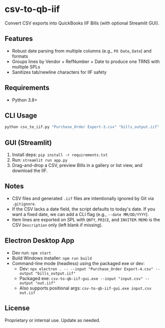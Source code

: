 csv-to-qb-iif
================

Convert CSV exports into QuickBooks IIF Bills (with optional Streamlit GUI).

Features
--------
- Robust date parsing from multiple columns (e.g., `PO Date`, `Date`) and formats
- Groups lines by Vendor + RefNumber + Date to produce one TRNS with multiple SPLs
- Sanitizes tab/newline characters for IIF safety

Requirements
------------
- Python 3.8+

CLI Usage
---------
```bash
python csv_to_iif.py "Purchase_Order Export-3.csv" "bills_output.iif"
```

GUI (Streamlit)
---------------
1. Install deps: `pip install -r requirements.txt`
2. Run: `streamlit run app.py`
3. Drag-and-drop a CSV, preview Bills in a gallery or list view, and download the IIF.

Notes
-----
- CSV files and generated `.iif` files are intentionally ignored by Git via `.gitignore`.
- If the CSV lacks a date field, the script defaults to today's date. If you want a fixed date, we can add a CLI flag (e.g., `--date MM/DD/YYYY`).
- Item lines are exported on SPL with `QNTY`, `PRICE`, and `INVITEM`. `MEMO` is the CSV `Description` only (left blank if missing).

Electron Desktop App
--------------------
- Dev run: `npm start`
- Build Windows installer: `npm run build`
- Command-line mode (headless) using the packaged exe or dev:
  - Dev: `npx electron . -- --input "Purchase_Order Export-4.csv" --output "bills_output.iif"`
  - Packaged exe: `csv-to-qb-iif-gui.exe --input "input.csv" --output "out.iif"`
  - Also supports positional args: `csv-to-qb-iif-gui.exe input.csv out.iif`

License
-------
Proprietary or internal use. Update as needed.



